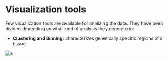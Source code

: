 # Visualization tools
Few visualization tools are available for analizing the data. They have been divided depending on what kind of analysis they generate in:
- **Clustering and Binning**: characterizes genetically specific regions of a tissue


![s](https://github.com/Moldia/Tools/blob/master/Visualization%20tools/Binning%20%26%20Clustering/output_example/HexbinClustering.png)
